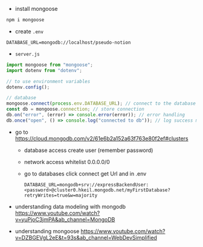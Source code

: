 - install mongoose

```bash
npm i mongoose
```

- create `.env`

```
DATABASE_URL=mongodb://localhost/pseudo-notion
```

- `server.js`

```js
import mongoose from "mongoose";
import dotenv from "dotenv";

// to use environment variables
dotenv.config();

// database
mongoose.connect(process.env.DATABASE_URL); // connect to the database
const db = mongoose.connection; // store connection
db.on("error", (error) => console.error(error)); // error handling
db.once("open", () => console.log("connected to db")); // log success message on successful connection
```

- go to https://cloud.mongodb.com/v2/61e6b2a152a63f763e80f2ef#clusters

  - database access create user (remember password)
  - network access whitelist 0.0.0.0/0
  - go to databases click connect get Url and in .env

    ```
    DATABASE_URL=mongodb+srv://expressBackendUser:<password>@cluster0.hkeil.mongodb.net/myFirstDatabase?retryWrites=true&w=majority
    ```

- understanding data modeling with mongodb https://www.youtube.com/watch?v=yuPjoC3jmPA&ab_channel=MongoDB

- understanding mongoose https://www.youtube.com/watch?v=DZBGEVgL2eE&t=93s&ab_channel=WebDevSimplified
